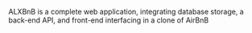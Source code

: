 ALXBnB is a complete web application, integrating database storage, a back-end API, and front-end interfacing in a clone of AirBnB
